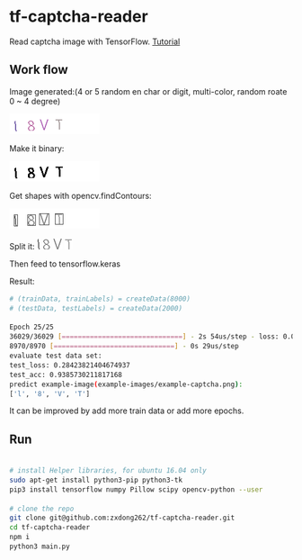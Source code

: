 
# tf-captcha-reader

Read captcha image with TensorFlow. [Tutorial](https://html5beta.com/page/tutorial-reading-captcha-with-tensorflow.html)

## Work flow

Image generated:(4 or 5 random en char or digit, multi-color, random roate 0 ~ 4 degree)

![example-captcha.png](example-images/example-captcha.png)

Make it binary:

![example-binary.png](example-images/example-binary.png)

Get shapes with opencv.findContours:

![example-findContours.png](example-images/example-findContours.png)

Split it:
![example-split-0.png](example-images/example-split-0.png)
![example-split-1.png](example-images/example-split-1.png)
![example-split-2.png](example-images/example-split-2.png)
![example-split-3.png](example-images/example-split-3.png)

Then feed to tensorflow.keras

Result:
```bash
# (trainData, trainLabels) = createData(8000)
# (testData, testLabels) = createData(2000)

Epoch 25/25
36029/36029 [==============================] - 2s 54us/step - loss: 0.0752 - acc: 0.9669
8970/8970 [==============================] - 0s 29us/step
evaluate test data set:
test_loss: 0.28423821404674937
test_acc: 0.9385730211817168
predict example-image(example-images/example-captcha.png):
['l', '8', 'V', 'T']
```

It can be improved by add more train data or add more epochs.

## Run
```bash

# install Helper libraries, for ubuntu 16.04 only
sudo apt-get install python3-pip python3-tk
pip3 install tensorflow numpy Pillow scipy opencv-python --user

# clone the repo
git clone git@github.com:zxdong262/tf-captcha-reader.git
cd tf-captcha-reader
npm i
python3 main.py

```




